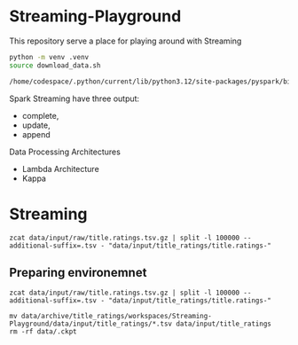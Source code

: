 # Streaming-Playground
This repository serve a place for playing around with Streaming

```sh
python -m venv .venv
source download_data.sh 

/home/codespace/.python/current/lib/python3.12/site-packages/pyspark/bin/spark-submit spark_streaming.py
```


Spark Streaming have three output: 
- complete, 
- update, 
- append

Data Processing Architectures
- Lambda Architecture
- Kappa

# Streaming

```
zcat data/input/raw/title.ratings.tsv.gz | split -l 100000 --additional-suffix=.tsv - "data/input/title_ratings/title.ratings-"
```

## Preparing environemnet
```
zcat data/input/raw/title.ratings.tsv.gz | split -l 100000 --additional-suffix=.tsv - "data/input/title_ratings/title.ratings-"

mv data/archive/title_ratings/workspaces/Streaming-Playground/data/input/title_ratings/*.tsv data/input/title_ratings
rm -rf data/.ckpt
```
